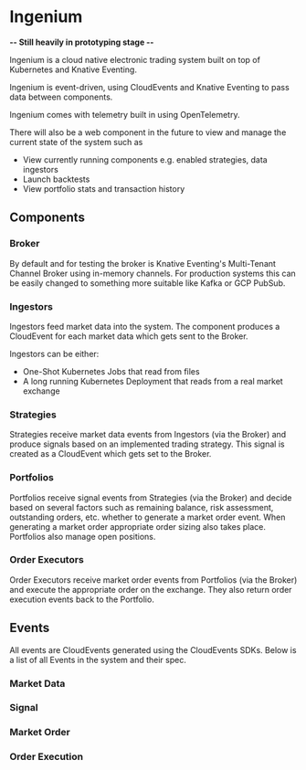 # Ingenium

**-- Still heavily in prototyping stage --**

Ingenium is a cloud native electronic trading system built on top of Kubernetes and Knative Eventing.

Ingenium is event-driven, using CloudEvents and Knative Eventing to pass data between components.

Ingenium comes with telemetry built in using OpenTelemetry.

There will also be a web component in the future to view and manage the current state of the system such as
- View currently running components e.g. enabled strategies, data ingestors
- Launch backtests
- View portfolio stats and transaction history

## Components

### Broker

By default and for testing the broker is Knative Eventing's Multi-Tenant Channel Broker using in-memory channels.
For production systems this can be easily changed to something more suitable like Kafka or GCP PubSub.

### Ingestors

Ingestors feed market data into the system. The component produces a CloudEvent for each market data
which gets sent to the Broker.

Ingestors can be either:

- One-Shot Kubernetes Jobs that read from files
- A long running Kubernetes Deployment that reads from a real market exchange

### Strategies

Strategies receive market data events from Ingestors (via the Broker) and produce signals based on an implemented
trading strategy. This signal is created as a CloudEvent which gets set to the Broker.

### Portfolios

Portfolios receive signal events from Strategies (via the Broker) and decide based on several factors such as
remaining balance, risk assessment, outstanding orders, etc. whether to generate a market order event. When generating a market
order appropriate order sizing also takes place. Portfolios also manage open positions.

### Order Executors

Order Executors receive market order events from Portfolios (via the Broker) and execute the appropriate order
on the exchange. They also return order execution events back to the Portfolio.

## Events

All events are CloudEvents generated using the CloudEvents SDKs. Below is a list of all Events in the system and their spec.

### Market Data

### Signal

### Market Order

### Order Execution
